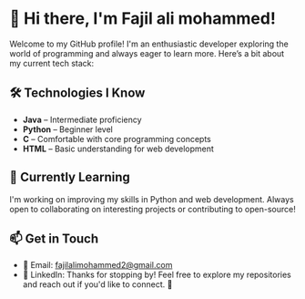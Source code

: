 # 👋 Hi there, I'm Fajil ali mohammed!

Welcome to my GitHub profile! I'm an enthusiastic developer exploring the world of programming and always eager to learn more. Here’s a bit about my current tech stack:

## 🛠️ Technologies I Know

- **Java** – Intermediate proficiency  
- **Python** – Beginner level  
- **C** – Comfortable with core programming concepts  
- **HTML** – Basic understanding for web development  

## 🌱 Currently Learning

I'm working on improving my skills in Python and web development. Always open to collaborating on interesting projects or contributing to open-source!

## 📫 Get in Touch

- 📧 Email: fajilalimohammed2@gmail.com  
- 💼 LinkedIn:
Thanks for stopping by! Feel free to explore my repositories and reach out if you'd like to connect. 🚀
